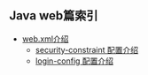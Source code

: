 
## Java web篇索引

* [web.xml介绍](./webxml-Introduction)
    * [security-constraint 配置介绍](./webxml-Introduction1)
    * [login-config 配置介绍](./webxml-Introduction2)

